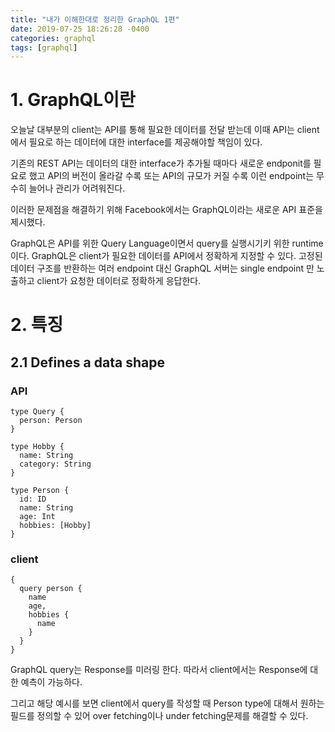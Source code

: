 ```yaml
---
title: "내가 이해한대로 정리한 GraphQL 1편"
date: 2019-07-25 18:26:28 -0400
categories: graphql
tags: [graphql]
---
```


# 1. GraphQL이란
오늘날 대부분의 client는 API를 통해 필요한 데이터를 전달 받는데 이때 API는 client에서 필요로 하는 데이터에 대한 interface를 제공해야할 책임이 있다.

기존의 REST API는 데이터의 대한 interface가 추가될 때마다 새로운 endponit를 필요로 했고 API의 버전이 올라갈 수록 또는 API의 규모가 커질 수록 이런 endpoint는 무수히 늘어나 관리가 어려워진다.

이러한 문제점을 해결하기 위해 Facebook에서는 GraphQL이라는 새로운 API 표준을 제시했다. 

GraphQL은 API를 위한 Query Language이면서 query를 실행시기키 위한 runtime이다. GraphQL은 client가 필요한 데이터를 API에서 정확하게 지정할 수 있다. 고정된 데이터 구조를 반환하는 여러 endpoint 대신 GraphQL 서버는 single endpoint 만 노출하고 client가 요청한 데이터로 정확하게 응답한다.

# 2. 특징
## 2.1 Defines a data shape

### API
```
type Query {
  person: Person
}

type Hobby {
  name: String
  category: String
}

type Person {
  id: ID
  name: String
  age: Int
  hobbies: [Hobby]
}
```

### client
```
{
  query person {
    name
    age,
    hobbies {
      name
    }
  }
}
```
GraphQL query는 Response를 미러링 한다. 따라서 client에서는 Response에 대한 예측이 가능하다. 

그리고 해당 예시를 보면 client에서 query를 작성할 때 Person type에 대해서 원하는 필드를 정의할 수 있어 over fetching이나 under fetching문제를 해결할 수 있다.
